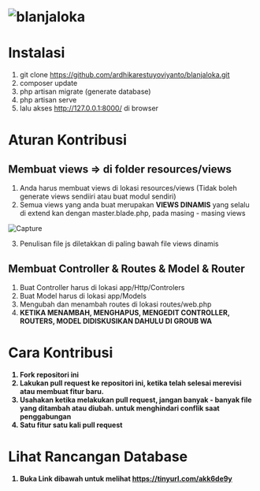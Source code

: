# ![blanjaloka](https://user-images.githubusercontent.com/61740978/136319435-ace8163d-8fbd-4dc8-9b4f-b9ec2bd170ca.png)

# Instalasi
1. git clone https://github.com/ardhikarestuyoviyanto/blanjaloka.git
2. composer update
3. php artisan migrate (generate database)
4. php artisan serve
5. lalu akses http://127.0.0.1:8000/ di browser

# Aturan Kontribusi
## Membuat views => di folder resources/views
1. Anda harus membuat views di lokasi resources/views (Tidak boleh generate views sendiiri atau buat modul sendiri)
2. Semua views yang anda buat merupakan <b>VIEWS DINAMIS</b> yang selalu di extend kan dengan master.blade.php, pada masing - masing views
   
![Capture](https://user-images.githubusercontent.com/61740978/136487918-b7f9d868-a1c8-40ef-b7fd-da144aa44ca4.PNG)

3. Penulisan file js diletakkan di paling bawah file views dinamis

## Membuat Controller & Routes & Model & Router
1. Buat Controller harus di lokasi app/Http/Controlers
2. Buat Model harus di lokasi app/Models
3. Mengubah dan menambah routes di lokasi routes/web.php
4. <b>KETIKA MENAMBAH, MENGHAPUS, MENGEDIT CONTROLLER, ROUTERS, MODEL DIDISKUSIKAN DAHULU DI GROUB WA<b>
    
# Cara Kontribusi
1. Fork repositori ini
2. Lakukan pull request ke repositori ini, ketika telah selesai merevisi atau membuat fitur baru.
3. Usahakan ketika melakukan pull request, jangan banyak - banyak file yang ditambah atau diubah. untuk menghindari conflik saat penggabungan
4. Satu fitur satu kali pull request

# Lihat Rancangan Database
1. Buka Link dibawah untuk melihat
   https://tinyurl.com/akk6de9y
   
